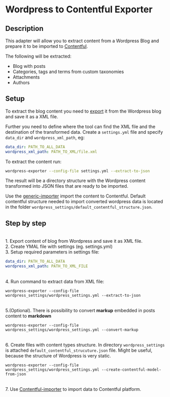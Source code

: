 Wordpress to Contentful Exporter
=================

## Description
This adapter will allow you to extract content from a Wordpress Blog and prepare it to be imported to [Contentful](https://wwww.contentful.com).

The following will be extracted:

* Blog with posts
* Categories, tags and terms from custom taxonomies
* Attachments
* Authors

## Setup
To extract the blog content you need to [export](http://en.support.wordpress.com/export/) it from the Wordpress blog and save it as a XML file.

Further you need to define where the tool can find the XML file and the destination of the transformed data.
Create a `settings.yml` file and specify `data_dir` and `wordpress_xml_path`, eg:

``` yaml
data_dir: PATH_TO_ALL_DATA
wordpress_xml_path: PATH_TO_XML/file.xml
```

To extract the content run:

``` bash
wordpress-exporter --config-file settings.yml --extract-to-json
```

The result will be a directory structure with the Wordpress content transformed into JSON files that are ready to be imported.

Use the [generic-importer](https://github.com/contentful/generic-importer.rb) import the content to Contentful.
Default contentful structure needed to import converted wordpress data is located in the folder ``` wordpress_settings/default_contentful_structure.json ```.

## Step by step

<br>1. Export content of blog from Wordpress and save it as XML file.
<br>2. Create YMAL file with settings (eg. settings.yml)
<br>3. Setup required parameters in settings file:

```yml
data_dir: PATH_TO_ALL_DATA
wordpress_xml_path: PATH_TO_XML_FILE
```

<br>4. Run command to extract data from XML file:

```
wordpress-exporter --config-file wordpress_settings/wordpress_settings.yml --extract-to-json
```
<br>5.(Optional). There is possibility to convert **markup** embedded in posts content to **markdown**

```
wordpress-exporter --config-file wordpress_settings/wordpress_settings.yml --convert-markup
```
<br>6. Create files with content types structure. In directory ```wordpress_settings``` is attached ```default_contentful_strucuture.json``` file.
Might be useful, because the structure of Wordpress is very static.

```
wordpress-exporter --config-file wordpress_settings/wordpress_settings.yml --create-contentful-model-from-json
```
<br>7. Use [Contentful-importer](https://github.com/contentful/generic-importer.rb) to import data to Contentful platform.